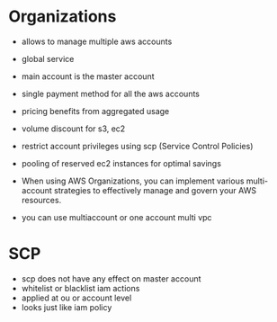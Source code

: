 # Organizations

- allows to manage multiple aws accounts
- global service
- main account is the master account
- single payment method for all the aws accounts
- pricing benefits from aggregated usage
- volume discount for s3, ec2
- restrict account privileges using scp (Service Control Policies)
- pooling of reserved ec2 instances for optimal savings
- When using AWS Organizations, you can implement various multi-account strategies to effectively manage and govern your AWS resources.


- you can use multiaccount or one account multi vpc

# SCP
- scp does not have any effect on master account
- whitelist or blacklist iam actions
- applied at ou or account level
- looks just like iam policy















